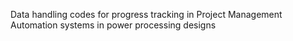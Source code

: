 Data handling codes for progress tracking in Project Management
Automation systems in power processing designs
